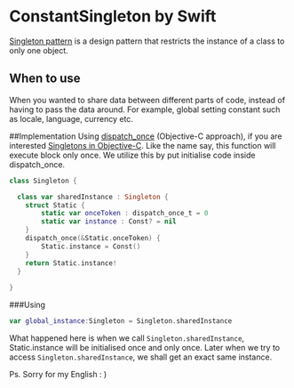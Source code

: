# ConstantSingleton by Swift
[Singleton pattern](http://www.galloway.me.uk/tutorials/singleton-classes/) is a design pattern that restricts 
the instance of a class to only one object. 

## When to use
When you wanted to share data between different parts of code, instead of having to pass the data around. For example,
global setting constant such as locale, language, currency etc.

##Implementation
Using [dispatch_once](https://developer.apple.com/library/mac/documentation/Darwin/Reference/ManPages/man3/dispatch_once_f.3.html) (Objective-C approach), if you are interested [Singletons in Objective-C](http://www.galloway.me.uk/tutorials/singleton-classes/). Like the name say, this function will execute block only once. We utilize this by put initialise code inside dispatch_once.

```swift
class Singleton {

  class var sharedInstance : Singleton {
    struct Static {
        static var onceToken : dispatch_once_t = 0
        static var instance : Const? = nil
    }
    dispatch_once(&Static.onceToken) {
        Static.instance = Const()
    }
    return Static.instance!
  }
  
}
```
###Using
```swift
var global_instance:Singleton = Singleton.sharedInstance
```

What happened here is when we call `Singleton.sharedInstance`, Static.instance will be initialised once and only once. Later when we try to access `Singleton.sharedInstance`, we shall get an exact same instance.  






Ps. Sorry for my English : )
